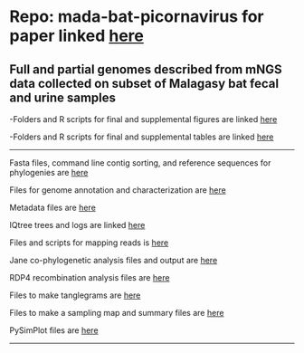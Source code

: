 # Repo: mada-bat-picornavirus for paper linked [here]()
Full and partial genomes described from mNGS data collected on subset of Malagasy bat fecal and urine samples
---

-Folders and R scripts for final and supplemental figures are linked [here](https://github.com/brooklabteam/mada-bat-picornavirus/tree/main/final_figures)

-Folders and R scripts for final and supplemental tables are linked [here](https://github.com/brooklabteam/mada-bat-picornavirus/tree/main/final_tables)

---

Fasta files, command line contig sorting, and reference sequences for phylogenies are [here](https://github.com/brooklabteam/mada-bat-picornavirus/tree/main/fasta_files)

Files for genome annotation and characterization are [here](https://github.com/brooklabteam/mada-bat-picornavirus/tree/main/genome_annotation_and_characterization)

Metadata files are [here](https://github.com/brooklabteam/mada-bat-picornavirus/tree/main/metadata)

IQtree trees and logs are linked [here](https://github.com/brooklabteam/mada-bat-picornavirus/tree/main/IQtree_phylogenies)

Files and scripts for mapping reads is [here](https://github.com/brooklabteam/mada-bat-picornavirus/tree/main/read_mapping)

Jane co-phylogenetic analysis files and output are [here](https://github.com/brooklabteam/Kettenburg_mada-bat-picornavirus/tree/main/jane_coevolution_analysis)

RDP4 recombination analysis files are [here](https://github.com/brooklabteam/mada-bat-picornavirus/tree/main/recombination)

Files to make tanglegrams are [here](https://github.com/brooklabteam/Kettenburg_mada-bat-picornavirus/tree/main/tanglegram)

Files to make a sampling map and summary files are [here](https://github.com/brooklabteam/mada-bat-picornavirus/tree/main/sampling_map)

PySimPlot files are [here](https://github.com/brooklabteam/mada-bat-picornavirus/tree/main/PySimPlot)

---
